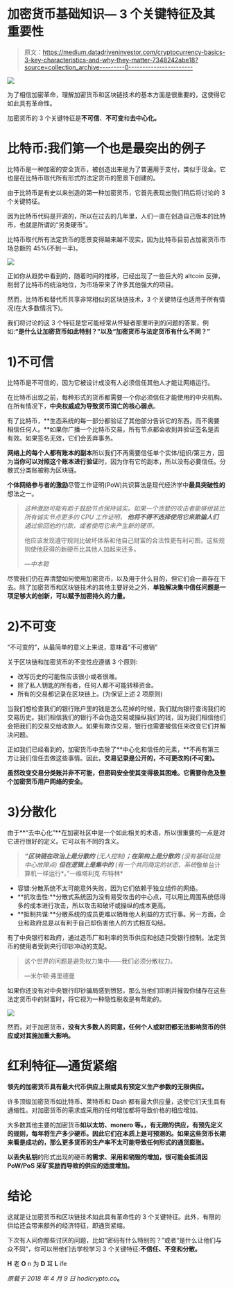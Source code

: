# 加密货币基础知识— 3 个关键特征及其重要性

> 原文：<https://medium.datadriveninvestor.com/cryptocurrency-basics-3-key-characteristics-and-why-they-matter-7348242abe18?source=collection_archive---------0----------------------->

![](img/31bb18f6fb8194825df561501b8bb7c2.png)

为了相信加密革命，理解加密货币和区块链技术的基本方面是很重要的，这使得它如此具有革命性。

加密货币的 3 个关键特征是**不可信**、**不可变**和**去中心化。**

# 比特币:我们第一个也是最突出的例子

比特币是一种加密的安全货币，被创造出来是为了普遍用于支付，类似于现金。它也是在比特币取代所有形式的法定货币的愿景下创建的。

由于比特币是有史以来创造的第一种加密货币，它首先表现出我们稍后将讨论的 3 个关键特征。

因为比特币代码是开源的，所以在过去的几年里，人们一直在创造自己版本的比特币，也就是所谓的“另类硬币”。

比特币取代所有法定货币的愿景变得越来越不现实，因为比特币目前占加密货币市场总额的 45%(不到一半)。

![](img/167923d13675cfe4184e1899a2ba7295.png)

正如你从趋势中看到的，随着时间的推移，已经出现了一些巨大的 altcoin 反弹，削弱了比特币的统治地位，为市场带来了许多其他强大的项目。

然而，比特币和替代币共享非常相似的区块链技术，3 个关键特征也适用于所有情况(在大多数情况下)。

我们将讨论的这 3 个特征是您可能经常从怀疑者那里听到的问题的答案，例如:**“是什么让加密货币如此特别？”以及“加密货币与法定货币有什么不同？”**

# 1)不可信

比特币是不可信的，因为它被设计成没有人必须信任其他人才能让网络运行。

在比特币出现之前，每种形式的货币都需要一个你必须信任才能使用的中央机构。在所有情况下，**中央权威成为导致货币消亡的核心弱点**。

有了比特币，**生态系统的每一部分都验证了其他部分告诉它的东西，而不需要相信任何人。**如果你广播一个比特币交易，所有节点都会收到并验证签名是否有效。如果签名无效，它们会丢弃事务。

**网络上的每个人都有账本的副本**所以我们不再需要信任单个实体/组织/第三方，因为**当你可以对照这个账本进行验证**时，因为你有它的副本，所以没有必要信任。分散式分类账被称为区块链。

**个体网络参与者的激励**尽管工作证明(PoW)共识算法是现代经济学中**最具突破性的**想法之一。

> *这种激励可能有助于鼓励节点保持诚实。如果一个贪婪的攻击者能够组装比所有诚实节点更多的 CPU 工作证明，* ***他将不得不选择使用它来欺骗人们*** *通过偷回他的付款，或者使用它来产生新的硬币。*
> 
> 他应该发现遵守规则比破坏体系和他自己财富的合法性更有利可图，这些规则使他获得的新硬币比其他人加起来还多。
> 
> *—中本聪*

尽管我们仍在弄清楚如何使用加密货币，以及用于什么目的，但它们会一直存在下去。除了加密货币和区块链技术的其他主要好处之外，**单独解决集中信任问题是一项足够大的创新，可以赋予加密持久的力量。**

# 2)不可变

“不可变的”，从最简单的意义上来说，意味着“不可撤销”

关于区块链和加密货币的不变性应遵循 3 个原则:

*   改写历史的可能性应该很小或者很难。
*   除了私人钥匙的所有者，任何人都不可能转移资金。
*   所有的交易都记录在区块链上。(为保证上述 2 项原则)

当我们想检查我们的银行账户里的钱是怎么花掉的时候，我们就向银行查询我们的交易历史。我们相信我们的银行不会伪造交易或操纵我们的钱，因为我们相信他们会把我们的交易交给收款人。如果有欺诈交易，银行也需要被信任来改变它们并解决问题。

正如我们已经看到的，加密货币中去除了**中心化和信任的元素，**不再有第三方让我们信任去做这些事情。因此，**交易记录是公开的，不可更改的(不可变)。**

**虽然改变交易分类账并非不可能，但密码安全使其变得极其困难。它需要你危及整个加密货币用户网络的安全。**

# 3)分散化

由于**“去中心化”**在加密社区中是一个如此相关的术语，所以很重要的一点是对它进行很好的定义。它可以有不同的含义。

> ***“区块链在政治上是分散的*** *(无人控制)****；在架构上是分散的*** *(没有基础设施中心故障点)* ***但在逻辑上是集中的*** *(有一个共同商定的状态，系统*像单台计算机一样运行*。”—维塔利克·布特林*

*   容错:分散系统不太可能意外失败，因为它们依赖于独立组件的网络。
*   **抗攻击性:**分散式系统因为没有易受攻击的中心点，可以用比周围系统低得多的成本进行攻击，所以攻击和破坏或操纵的成本更高。
*   **抵制共谋:**分散系统的成员更难以牺牲他人利益的方式行事。另一方面，企业和政府总是以有利于自己却伤害他人的方式相互勾结。

有了中央银行和政府，通过造币厂和利率的货币供应和创造只受银行控制。法定货币的使用者受到央行印钞冲动的支配。

> 这个世界的问题是避免权力集中——我们必须分散权力。
> 
> —米尔顿·弗里德曼

如果你还没有对中央银行印钞骗局感到愤怒，那么当他们印刷并摧毁你储存在这些法定货币中的财富时，将它视为一种隐性税收是有帮助的。

![](img/45b16172c1dc9ab8135a0951bbad7a2a.png)

然而，对于加密货币，**没有大多数人的同意，任何个人或财团都无法影响货币的供应或对其施加重大影响。**

# 红利特征—通货紧缩

**领先的加密货币具有最大代币供应上限或具有预定义生产参数的无限供应。**

许多顶级加密货币如比特币、莱特币和 Dash 都有最大供应量，这使它们天生具有通缩性。对加密货币的需求或采用的任何增加都将导致价格的相应增加。

大多数其他主要的加密货币**如以太坊、monero 等。，有无限的供应，有预先定义的规则，每年将生产多少硬币。因此它们在本质上是可预测的。如果这些货币长期来看是成功的，那么更多货币的生产率不太可能导致任何形式的通货膨胀。**

**以丢失私钥**的形式出现的硬币**的需求、采用和销毁的增加，很可能会抵消因 PoW/PoS 采矿奖励而导致的供应的适度增加。**

# 结论

这就是让加密货币和区块链技术如此具有革命性的 3 个关键特征。此外，有限的供给还会带来额外的经济特征，即通货紧缩。

下次有人问你那些讨厌的问题，比如“密码有什么特别的？”或者“是什么让他们与众不同”，你可以带他们去学校学习 3 个关键特征:**不信任、不变和分散。**

**H** 老 **O** n 为 **D** 耳 **L** ife

*原载于 2018 年 4 月 9 日 hodlcrypto.co*[](https://hodlcrypto.co/2018/04/09/cryptocurrency-basics-3-key-characteristics-and-why-they-matter/)**。**